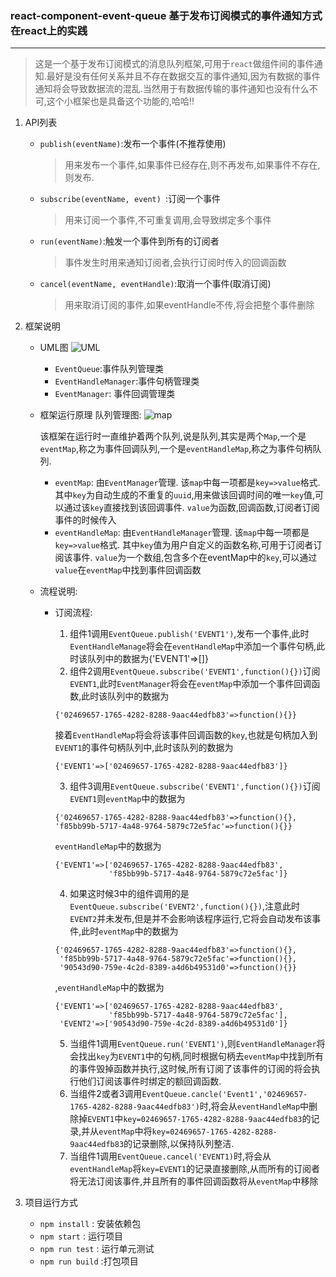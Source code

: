 ### react-component-event-queue 基于发布订阅模式的事件通知方式在react上的实践
---
> 这是一个基于发布订阅模式的消息队列框架,可用于`react`做组件间的事件通知.最好是没有任何关系并且不存在数据交互的事件通知,因为有数据的事件通知将会导致数据流的混乱.当然用于有数据传输的事件通知也没有什么不可,这个小框架也是具备这个功能的,哈哈!!

1. API列表
    - `publish(eventName)`:发布一个事件(不推荐使用)
        > 用来发布一个事件,如果事件已经存在,则不再发布,如果事件不存在,则发布.
    - `subscribe(eventName, event) `:订阅一个事件
        > 用来订阅一个事件,不可重复调用,会导致绑定多个事件
    - `run(eventName)`:触发一个事件到所有的订阅者
        > 事件发生时用来通知订阅者,会执行订阅时传入的回调函数
    - `cancel(eventName, eventHandle)`:取消一个事件(取消订阅)
        > 用来取消订阅的事件,如果eventHandle不传,将会把整个事件删除

2. 框架说明
    - UML图
     ![UML](https://github.com/followWinter/react-component-event-queue/raw/master/public/img/event-queue-uml.png)
      - `EventQueue`:事件队列管理类
      - `EventHandleManager`:事件句柄管理类
      - `EventManager`: 事件回调管理类
    - 框架运行原理
      队列管理图:
           ![map](https://github.com/followWinter/react-component-event-queue/raw/master/public/img/event-queue-map.png)
           
      该框架在运行时一直维护着两个队列,说是队列,其实是两个`Map`,一个是`eventMap`,称之为事件回调队列,一个是`eventHandleMap`,称之为事件句柄队列.
        - `eventMap`:
        由`EventManager`管理.
        该`map`中每一项都是`key=>value`格式.
        其中`key`为自动生成的不重复的`uuid`,用来做该回调时间的唯一`key`值,可以通过该`key`直接找到该回调事件.
        `value`为函数,回调函数,订阅者订阅事件的时候传入
        - `eventHandleMap`:
        由`EventHandleManager`管理.
        该`map`中每一项都是`key=>value`格式.
        其中`key`值为用户自定义的函数名称,可用于订阅者订阅该事件.
        `value`为一个数组,包含多个在eventMap中的`key`,可以通过`value`在`eventMap`中找到事件回调函数
    
    - 流程说明:
        - 订阅流程:
           1. 组件1调用`EventQueue.publish('EVENT1')`,发布一个事件,此时`EventHandleManage`将会在`eventHandleMap`中添加一个事件句柄,此时该队列中的数据为{'EVENT1'=>[]}
           2. 组件2调用`EventQueue.subscribe('EVENT1',function(){})`订阅`EVENT1`,此时`EventManager`将会在`eventMap`中添加一个事件回调函数,此时该队列中的数据为
           ```
           {'02469657-1765-4282-8288-9aac44edfb83'=>function(){}}
           ```
           
           接着`EventHandleMap`将会将该事件回调函数的`key`,也就是句柄加入到`EVENT1`的事件句柄队列中,此时该队列的数据为
           ```
           {'EVENT1'=>['02469657-1765-4282-8288-9aac44edfb83']}
           ```
           3. 组件3调用`EventQueue.subscribe('EVENT1',function(){})`订阅`EVENT1`则`eventMap`中的数据为
           ```
           {'02469657-1765-4282-8288-9aac44edfb83'=>function(){},
           'f85bb99b-5717-4a48-9764-5879c72e5fac'=>function(){}}
           ```
           `eventHandleMap`中的数据为
           ```
           {'EVENT1'=>['02469657-1765-4282-8288-9aac44edfb83',
                       'f85bb99b-5717-4a48-9764-5879c72e5fac']}
           ```
           4. 如果这时候3中的组件调用的是`EventQueue.subscribe('EVENT2',function(){})`,注意此时`EVENT2`并未发布,但是并不会影响该程序运行,它将会自动发布该事件,此时`eventMap`中的数据为
           ```
           {'02469657-1765-4282-8288-9aac44edfb83'=>function(){},
            'f85bb99b-5717-4a48-9764-5879c72e5fac'=>function(){},
            '90543d90-759e-4c2d-8389-a4d6b49531d0'=>function(){}}
           ```
           ,`eventHandleMap`中的数据为
           ```
           {'EVENT1'=>['02469657-1765-4282-8288-9aac44edfb83',
                       'f85bb99b-5717-4a48-9764-5879c72e5fac'],
            'EVENT2'=>['90543d90-759e-4c2d-8389-a4d6b49531d0']}
           ```
           5. 当组件1调用`EventQueue.run('EVENT1')`,则`EventHandleManager`将会找出`key`为`EVENT1`中的句柄,同时根据句柄去`eventMap`中找到所有的事件毁掉函数并执行,这时候,所有订阅了该事件的订阅的将会执行他们订阅该事件时绑定的额回调函数.
           6. 当组件2或者3调用`EventQueue.cancle('Event1','02469657-1765-4282-8288-9aac44edfb83')`时,将会从`eventHandleMap`中删除掉`EVENT1`中`key=02469657-1765-4282-8288-9aac44edfb83`的记录,并从`eventMap`中将`key=02469657-1765-4282-8288-9aac44edfb83`的记录删除,以保持队列整洁.
           7. 当组件1调用`EventQueue.cancel('EVENT1)`时,将会从`eventHandleMap`将`key=EVENT1`的记录直接删除,从而所有的订阅者将无法订阅该事件,并且所有的事件回调函数将从`eventMap`中移除
3. 项目运行方式
    - `npm install` : 安装依赖包
    - `npm start` :  运行项目
    - `npm run test` : 运行单元测试
    - `npm run build` :打包项目
